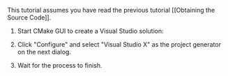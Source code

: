 This tutorial assumes you have read the previous tutorial
[[Obtaining the Source Code]].

1. Start CMake GUI to create a Visual Studio solution:

2. Click "Configure" and select "Visual Studio X" as the project generator on the next dialog.

3. Wait for the process to finish.

